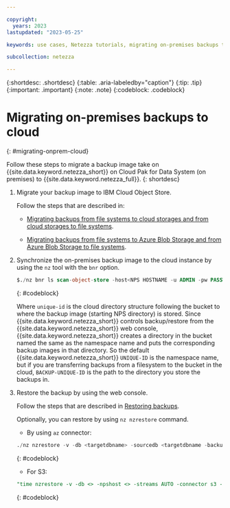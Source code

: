 ```yaml
---

copyright:
  years: 2023
lastupdated: "2023-05-25"

keywords: use cases, Netezza tutorials, migrating on-premises backups to cloud, migrating

subcollection: netezza

---
```


{:shortdesc: .shortdesc}
{:table: .aria-labeledby="caption"}
{:tip: .tip}
{:important: .important}
{:note: .note}
{:codeblock: .codeblock}

# Migrating on-premises backups to cloud
{: #migrating-onprem-cloud}

Follow these steps to migrate a backup image take on {{site.data.keyword.netezza_short}} on Cloud Pak for Data System (on premises) to {{site.data.keyword.netezza_full}}.
{: shortdesc}

1. Migrate your backup image to IBM Cloud Object Store.

   Follow the steps that are described in:

   - [Migrating backups from file systems to cloud storages and from cloud storages to file systems](https://www.ibm.com/docs/en/netezza?topic=mb-migrating-backups-from-file-systems-cloud-storages-from-cloud-storages-file-systems).

   - [Migrating backups from file systems to Azure Blob Storage and from Azure Blob Storage to file systems](https://www.ibm.com/docs/en/netezza?topic=mb-migrating-backups-from-file-systems-azure-blob-storage-from-azure-blob-storage-file-systems).

1. Synchronize the on-premises backup image to the cloud instance by using the `nz` tool with the `bnr` option.

   ```sql
   $./nz bnr ls scan-object-store -host<NPS HOSTNAME -u ADMIN -pw PASSWORD -unique-id BACKUP-UNIQUE-ID
   ```
   {: #codeblock}

   Where `unique-id` is the cloud directory structure following the bucket to where the backup image (starting NPS directory) is stored.
   Since {{site.data.keyword.netezza_short}} controls backup/restore from the {{site.data.keyword.netezza_short}} web console, {{site.data.keyword.netezza_short}} creates a directory in the bucket named the same as the namespace name and puts the corresponding backup images in that directory. So the default {{site.data.keyword.netezza_short}} `UNIQUE-ID` is the namespace name, but if you are transferring backups from a filesystem to the bucket in the cloud, `BACKUP-UNIQUE-ID` is the path to the directory you store the backups in.

1. Restore the backup by using the web console.

   Follow the steps that are described in [Restoring backups](/docs/netezza?topic=netezza-bnr-webconsole#restore-backups).

   Optionally, you can restore by using `nz nzrestore` command.

   - By using `az` connector:

   ```sql
   ./nz nzrestore -v -db <targetdbname> -sourcedb <targetdbname -backupset <> -npshost <> -connector az -connectorArgs "UNIQUE_ID=<>:STORAGE_ACCOUNT=<>:KEY=<>:CONTAINER=<>:REGION=<>:BLOCK_SIZE_MB=25"
   ```
   {: #codeblock}

   - For S3:

   ```sql
   "time nzrestore -v -db <> -npshost <> -streams AUTO -connector s3 -connectorArgs BUCKET_URL=<>:UNIQUE_ID=<>:ACCESS_KEY_ID=<>:SECRET_ACCESS_KEY=<>:DEFAULT_REGION=<>"
   ```
   {: #codeblock}
